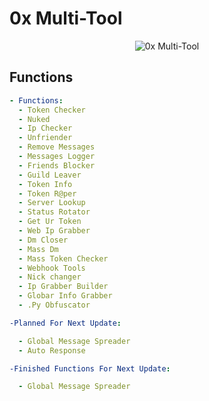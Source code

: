 # 0x Multi-Tool

<p align="center">
  <img src="[https://ibb.co/f44sm93]" alt="0x Multi-Tool" />
</p>

## Functions
```yaml
- Functions:
  - Token Checker
  - Nuked
  - Ip Checker
  - Unfriender
  - Remove Messages
  - Messages Logger
  - Friends Blocker
  - Guild Leaver
  - Token Info
  - Token R@per
  - Server Lookup
  - Status Rotator
  - Get Ur Token
  - Web Ip Grabber
  - Dm Closer
  - Mass Dm
  - Mass Token Checker
  - Webhook Tools
  - Nick changer
  - Ip Grabber Builder
  - Globar Info Grabber
  - .Py Obfuscator

-Planned For Next Update:

  - Global Message Spreader
  - Auto Response

-Finished Functions For Next Update:

  - Global Message Spreader
